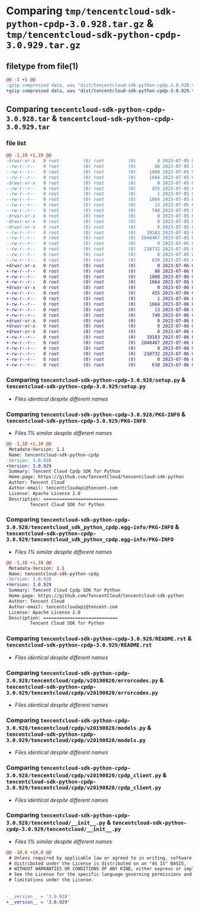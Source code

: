 # Comparing `tmp/tencentcloud-sdk-python-cpdp-3.0.928.tar.gz` & `tmp/tencentcloud-sdk-python-cpdp-3.0.929.tar.gz`

## filetype from file(1)

```diff
@@ -1 +1 @@
-gzip compressed data, was "dist/tencentcloud-sdk-python-cpdp-3.0.928.tar", last modified: Wed Jul  5 00:23:10 2023, max compression
+gzip compressed data, was "dist/tencentcloud-sdk-python-cpdp-3.0.929.tar", last modified: Thu Jul  6 00:23:24 2023, max compression
```

## Comparing `tencentcloud-sdk-python-cpdp-3.0.928.tar` & `tencentcloud-sdk-python-cpdp-3.0.929.tar`

### file list

```diff
@@ -1,19 +1,19 @@
-drwxr-xr-x   0 root         (0) root         (0)        0 2023-07-05 00:23:10.000000 tencentcloud-sdk-python-cpdp-3.0.928/
--rw-r--r--   0 root         (0) root         (0)       88 2023-07-05 00:23:10.000000 tencentcloud-sdk-python-cpdp-3.0.928/setup.cfg
--rw-r--r--   0 root         (0) root         (0)     1008 2023-07-05 00:23:10.000000 tencentcloud-sdk-python-cpdp-3.0.928/setup.py
--rw-r--r--   0 root         (0) root         (0)     1664 2023-07-05 00:23:10.000000 tencentcloud-sdk-python-cpdp-3.0.928/PKG-INFO
-drwxr-xr-x   0 root         (0) root         (0)        0 2023-07-05 00:23:10.000000 tencentcloud-sdk-python-cpdp-3.0.928/tencentcloud_sdk_python_cpdp.egg-info/
--rw-r--r--   0 root         (0) root         (0)      455 2023-07-05 00:23:10.000000 tencentcloud-sdk-python-cpdp-3.0.928/tencentcloud_sdk_python_cpdp.egg-info/SOURCES.txt
--rw-r--r--   0 root         (0) root         (0)        1 2023-07-05 00:23:10.000000 tencentcloud-sdk-python-cpdp-3.0.928/tencentcloud_sdk_python_cpdp.egg-info/dependency_links.txt
--rw-r--r--   0 root         (0) root         (0)     1664 2023-07-05 00:23:10.000000 tencentcloud-sdk-python-cpdp-3.0.928/tencentcloud_sdk_python_cpdp.egg-info/PKG-INFO
--rw-r--r--   0 root         (0) root         (0)       13 2023-07-05 00:23:10.000000 tencentcloud-sdk-python-cpdp-3.0.928/tencentcloud_sdk_python_cpdp.egg-info/top_level.txt
--rw-r--r--   0 root         (0) root         (0)      740 2023-07-05 00:23:10.000000 tencentcloud-sdk-python-cpdp-3.0.928/README.rst
-drwxr-xr-x   0 root         (0) root         (0)        0 2023-07-05 00:23:10.000000 tencentcloud-sdk-python-cpdp-3.0.928/tencentcloud/
-drwxr-xr-x   0 root         (0) root         (0)        0 2023-07-05 00:23:10.000000 tencentcloud-sdk-python-cpdp-3.0.928/tencentcloud/cpdp/
-drwxr-xr-x   0 root         (0) root         (0)        0 2023-07-05 00:23:10.000000 tencentcloud-sdk-python-cpdp-3.0.928/tencentcloud/cpdp/v20190820/
--rw-r--r--   0 root         (0) root         (0)    19183 2023-07-05 00:23:10.000000 tencentcloud-sdk-python-cpdp-3.0.928/tencentcloud/cpdp/v20190820/errorcodes.py
--rw-r--r--   0 root         (0) root         (0)  2040467 2023-07-05 00:23:10.000000 tencentcloud-sdk-python-cpdp-3.0.928/tencentcloud/cpdp/v20190820/models.py
--rw-r--r--   0 root         (0) root         (0)        0 2023-07-05 00:23:10.000000 tencentcloud-sdk-python-cpdp-3.0.928/tencentcloud/cpdp/v20190820/__init__.py
--rw-r--r--   0 root         (0) root         (0)   210732 2023-07-05 00:23:10.000000 tencentcloud-sdk-python-cpdp-3.0.928/tencentcloud/cpdp/v20190820/cpdp_client.py
--rw-r--r--   0 root         (0) root         (0)        0 2023-07-05 00:23:10.000000 tencentcloud-sdk-python-cpdp-3.0.928/tencentcloud/cpdp/__init__.py
--rw-r--r--   0 root         (0) root         (0)      630 2023-07-05 00:23:10.000000 tencentcloud-sdk-python-cpdp-3.0.928/tencentcloud/__init__.py
+drwxr-xr-x   0 root         (0) root         (0)        0 2023-07-06 00:23:24.000000 tencentcloud-sdk-python-cpdp-3.0.929/
+-rw-r--r--   0 root         (0) root         (0)       88 2023-07-06 00:23:24.000000 tencentcloud-sdk-python-cpdp-3.0.929/setup.cfg
+-rw-r--r--   0 root         (0) root         (0)     1008 2023-07-06 00:23:24.000000 tencentcloud-sdk-python-cpdp-3.0.929/setup.py
+-rw-r--r--   0 root         (0) root         (0)     1664 2023-07-06 00:23:24.000000 tencentcloud-sdk-python-cpdp-3.0.929/PKG-INFO
+drwxr-xr-x   0 root         (0) root         (0)        0 2023-07-06 00:23:24.000000 tencentcloud-sdk-python-cpdp-3.0.929/tencentcloud_sdk_python_cpdp.egg-info/
+-rw-r--r--   0 root         (0) root         (0)      455 2023-07-06 00:23:24.000000 tencentcloud-sdk-python-cpdp-3.0.929/tencentcloud_sdk_python_cpdp.egg-info/SOURCES.txt
+-rw-r--r--   0 root         (0) root         (0)        1 2023-07-06 00:23:24.000000 tencentcloud-sdk-python-cpdp-3.0.929/tencentcloud_sdk_python_cpdp.egg-info/dependency_links.txt
+-rw-r--r--   0 root         (0) root         (0)     1664 2023-07-06 00:23:24.000000 tencentcloud-sdk-python-cpdp-3.0.929/tencentcloud_sdk_python_cpdp.egg-info/PKG-INFO
+-rw-r--r--   0 root         (0) root         (0)       13 2023-07-06 00:23:24.000000 tencentcloud-sdk-python-cpdp-3.0.929/tencentcloud_sdk_python_cpdp.egg-info/top_level.txt
+-rw-r--r--   0 root         (0) root         (0)      740 2023-07-06 00:23:24.000000 tencentcloud-sdk-python-cpdp-3.0.929/README.rst
+drwxr-xr-x   0 root         (0) root         (0)        0 2023-07-06 00:23:24.000000 tencentcloud-sdk-python-cpdp-3.0.929/tencentcloud/
+drwxr-xr-x   0 root         (0) root         (0)        0 2023-07-06 00:23:24.000000 tencentcloud-sdk-python-cpdp-3.0.929/tencentcloud/cpdp/
+drwxr-xr-x   0 root         (0) root         (0)        0 2023-07-06 00:23:24.000000 tencentcloud-sdk-python-cpdp-3.0.929/tencentcloud/cpdp/v20190820/
+-rw-r--r--   0 root         (0) root         (0)    19183 2023-07-06 00:23:24.000000 tencentcloud-sdk-python-cpdp-3.0.929/tencentcloud/cpdp/v20190820/errorcodes.py
+-rw-r--r--   0 root         (0) root         (0)  2040467 2023-07-06 00:23:24.000000 tencentcloud-sdk-python-cpdp-3.0.929/tencentcloud/cpdp/v20190820/models.py
+-rw-r--r--   0 root         (0) root         (0)        0 2023-07-06 00:23:24.000000 tencentcloud-sdk-python-cpdp-3.0.929/tencentcloud/cpdp/v20190820/__init__.py
+-rw-r--r--   0 root         (0) root         (0)   210732 2023-07-06 00:23:24.000000 tencentcloud-sdk-python-cpdp-3.0.929/tencentcloud/cpdp/v20190820/cpdp_client.py
+-rw-r--r--   0 root         (0) root         (0)        0 2023-07-06 00:23:24.000000 tencentcloud-sdk-python-cpdp-3.0.929/tencentcloud/cpdp/__init__.py
+-rw-r--r--   0 root         (0) root         (0)      630 2023-07-06 00:23:24.000000 tencentcloud-sdk-python-cpdp-3.0.929/tencentcloud/__init__.py
```

### Comparing `tencentcloud-sdk-python-cpdp-3.0.928/setup.py` & `tencentcloud-sdk-python-cpdp-3.0.929/setup.py`

 * *Files identical despite different names*

### Comparing `tencentcloud-sdk-python-cpdp-3.0.928/PKG-INFO` & `tencentcloud-sdk-python-cpdp-3.0.929/PKG-INFO`

 * *Files 1% similar despite different names*

```diff
@@ -1,10 +1,10 @@
 Metadata-Version: 1.1
 Name: tencentcloud-sdk-python-cpdp
-Version: 3.0.928
+Version: 3.0.929
 Summary: Tencent Cloud Cpdp SDK for Python
 Home-page: https://github.com/TencentCloud/tencentcloud-sdk-python
 Author: Tencent Cloud
 Author-email: tencentcloudapi@tencent.com
 License: Apache License 2.0
 Description: ============================
         Tencent Cloud SDK for Python
```

### Comparing `tencentcloud-sdk-python-cpdp-3.0.928/tencentcloud_sdk_python_cpdp.egg-info/PKG-INFO` & `tencentcloud-sdk-python-cpdp-3.0.929/tencentcloud_sdk_python_cpdp.egg-info/PKG-INFO`

 * *Files 1% similar despite different names*

```diff
@@ -1,10 +1,10 @@
 Metadata-Version: 1.1
 Name: tencentcloud-sdk-python-cpdp
-Version: 3.0.928
+Version: 3.0.929
 Summary: Tencent Cloud Cpdp SDK for Python
 Home-page: https://github.com/TencentCloud/tencentcloud-sdk-python
 Author: Tencent Cloud
 Author-email: tencentcloudapi@tencent.com
 License: Apache License 2.0
 Description: ============================
         Tencent Cloud SDK for Python
```

### Comparing `tencentcloud-sdk-python-cpdp-3.0.928/README.rst` & `tencentcloud-sdk-python-cpdp-3.0.929/README.rst`

 * *Files identical despite different names*

### Comparing `tencentcloud-sdk-python-cpdp-3.0.928/tencentcloud/cpdp/v20190820/errorcodes.py` & `tencentcloud-sdk-python-cpdp-3.0.929/tencentcloud/cpdp/v20190820/errorcodes.py`

 * *Files identical despite different names*

### Comparing `tencentcloud-sdk-python-cpdp-3.0.928/tencentcloud/cpdp/v20190820/models.py` & `tencentcloud-sdk-python-cpdp-3.0.929/tencentcloud/cpdp/v20190820/models.py`

 * *Files identical despite different names*

### Comparing `tencentcloud-sdk-python-cpdp-3.0.928/tencentcloud/cpdp/v20190820/cpdp_client.py` & `tencentcloud-sdk-python-cpdp-3.0.929/tencentcloud/cpdp/v20190820/cpdp_client.py`

 * *Files identical despite different names*

### Comparing `tencentcloud-sdk-python-cpdp-3.0.928/tencentcloud/__init__.py` & `tencentcloud-sdk-python-cpdp-3.0.929/tencentcloud/__init__.py`

 * *Files 1% similar despite different names*

```diff
@@ -10,8 +10,8 @@
 # Unless required by applicable law or agreed to in writing, software
 # distributed under the License is distributed on an "AS IS" BASIS,
 # WITHOUT WARRANTIES OR CONDITIONS OF ANY KIND, either express or implied.
 # See the License for the specific language governing permissions and
 # limitations under the License.
 
 
-__version__ = '3.0.928'
+__version__ = '3.0.929'
```

